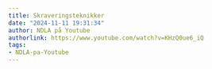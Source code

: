 ```yaml
---
title: Skraveringsteknikker
date: "2024-11-11 19:31:34"
author: NDLA på Youtube
authorlink: https://www.youtube.com/watch?v=KHzQ0ue6_iQ
tags:
- NDLA-pa-Youtube
---
```

